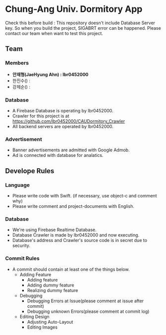 # Chung-Ang Univ. Dormitory App

Check this before build :
  This repository doesn't include Database Server key. So when you build the project, SIGABRT error can be happened. Please contact our team when want to test this project.

## Team
### Members
 * **안재형(JaeHyung Ahn) : lbr0452000**
 * 한진수() :
 * 강제순() :

### Database
 * A Firebase Database is operating by lbr0452000.
 * Crawler for this project is at https://github.com/lbr0452000/CAUDormitory_Crawler
 * All backend servers are operated by lbr0452000.
 
### Advertisement
 * Banner advertisements are admitted with Google Admob.
 * Ad is connected with database for analatics.

## Develope Rules
### Language
 * Please write code with Swift. (if necessary, use object-c and comment why)
 * Please write comment and project-documents with English.

### Database
 * We're using Firebase Realtime Database.
 * Database Crawler is made by lbr0452000 and now executing.
 * Database's address and Crawler's source code is in secret due to security.

### Commit Rules
 * A commit should contain at least one of the things below.
   * Adding Feature
     * Adding feature
     * Adding dummy feature
     * Realizing dummy feature
   * Debugging
     * Debugging Errors at Issue(please comment at issue after commit)
     * Debugging unknown Errors(please comment at commit log)
   * Editing Design
     * Adjusting Auto-Layout
     * Editing Images
